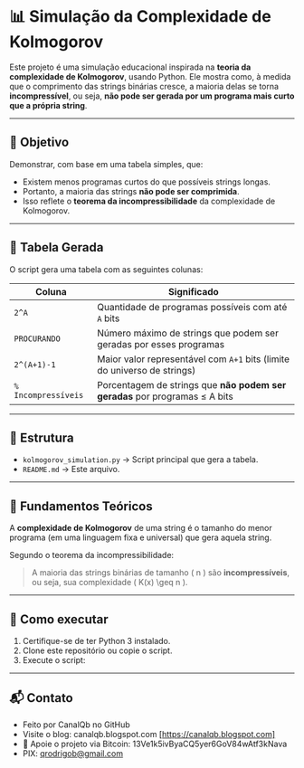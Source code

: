 # 📊 Simulação da Complexidade de Kolmogorov

Este projeto é uma simulação educacional inspirada na **teoria da complexidade de Kolmogorov**, usando Python. Ele mostra como, à medida que o comprimento das strings binárias cresce, a maioria delas se torna **incompressível**, ou seja, **não pode ser gerada por um programa mais curto que a própria string**.

---

## 🚀 Objetivo

Demonstrar, com base em uma tabela simples, que:

- Existem menos programas curtos do que possíveis strings longas.
- Portanto, a maioria das strings **não pode ser comprimida**.
- Isso reflete o **teorema da incompressibilidade** da complexidade de Kolmogorov.

---

## 📌 Tabela Gerada

O script gera uma tabela com as seguintes colunas:

| Coluna            | Significado |
|-------------------|-------------|
| `2^A`             | Quantidade de programas possíveis com até `A` bits |
| `PROCURANDO`      | Número máximo de strings que podem ser geradas por esses programas |
| `2^(A+1)-1`       | Maior valor representável com `A+1` bits (limite do universo de strings) |
| `% Incompressíveis` | Porcentagem de strings que **não podem ser geradas** por programas ≤ A bits |

---

## 📂 Estrutura

- `kolmogorov_simulation.py` → Script principal que gera a tabela.
- `README.md` → Este arquivo.

---

## 🧠 Fundamentos Teóricos

A **complexidade de Kolmogorov** de uma string é o tamanho do menor programa (em uma linguagem fixa e universal) que gera aquela string.

Segundo o teorema da incompressibilidade:

> A maioria das strings binárias de tamanho \( n \) são **incompressíveis**, ou seja, sua complexidade \( K(x) \geq n \).

---

## 🐍 Como executar

1. Certifique-se de ter Python 3 instalado.
2. Clone este repositório ou copie o script.
3. Execute o script:
 
---  

## 📬 Contato

* Feito por CanalQb no GitHub 
* Visite o blog: canalqb.blogspot.com [https://canalqb.blogspot.com]
* 💸 Apoie o projeto via Bitcoin: 13Ve1k5ivByaCQ5yer6GoV84wAtf3kNava
* PIX: qrodrigob@gmail.com
